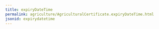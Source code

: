 ```yaml
---
title: expiryDateTime
permalink: agriculture/AgriculturalCertificate.expiryDateTime.html
jsonid: expirydatetime
---
```

